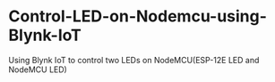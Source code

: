 # Control-LED-on-Nodemcu-using-Blynk-IoT
Using Blynk IoT to control two LEDs on NodeMCU(ESP-12E LED and NodeMCU LED)
